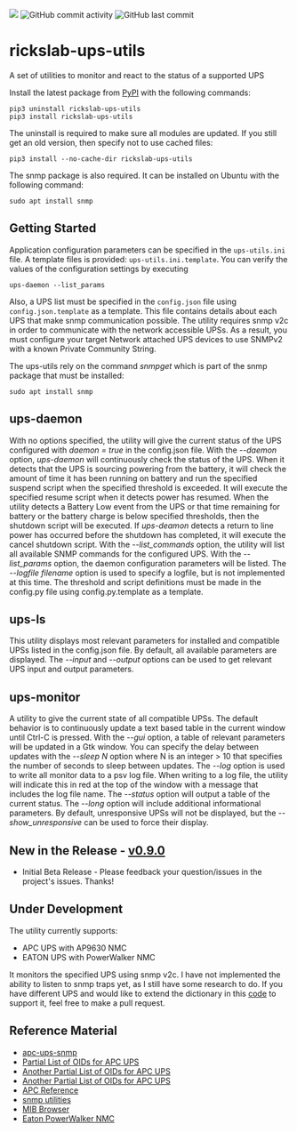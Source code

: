![](https://img.shields.io/github/license/Ricks-Lab/ups-utils)
![GitHub commit activity](https://img.shields.io/github/commit-activity/y/Ricks-Lab/ups-utils)
![GitHub last commit](https://img.shields.io/github/last-commit/Ricks-Lab/ups-utils)

# rickslab-ups-utils

A set of utilities to monitor and react to the status of a supported UPS

Install the latest package from [PyPI](https://pypi.org/project/rickslab-ups-utils/) with the following
commands:

```
pip3 uninstall rickslab-ups-utils
pip3 install rickslab-ups-utils
```
The uninstall is required to make sure all modules are updated.  If you still get an old version,
then specify not to use cached files:
```
pip3 install --no-cache-dir rickslab-ups-utils
```

The snmp package is also required.  It can be installed on Ubuntu with the following command:
```
sudo apt install snmp
```

## Getting Started

Application configuration parameters can be specified in the `ups-utils.ini` file.  A
template files is provided: `ups-utils.ini.template`.  You can verify the values of
the configuration settings by executing

```
ups-daemon --list_params
```

Also, a UPS list must be specified in the `config.json` file using `config.json.template` as a
template.  This file contains details about each UPS that make snmp communication possible.  The
utility requires snmp v2c in order to communicate with the network accessible UPSs.  As a result,
you must configure your target Network attached UPS devices to use SNMPv2 with a known Private
Community String.

The ups-utils rely on the command *snmpget* which is part of the snmp package that must
be installed:

```
sudo apt install snmp
```

## ups-daemon

With no options specified, the utility will give the current status of the UPS configured
with *daemon = true* in the config.json file. With the *--daemon* option, *ups-daemon*
will continuously check the status of the UPS.  When it detects that the UPS is sourcing
powering from the battery, it will check the amount of time it has been running on battery
and run the specified suspend script when the specified threshold is exceeded.  It will
execute the specified resume script when it detects power has resumed.  When the utility
detects a Battery Low event from the UPS or that time remaining for battery or the battery
charge is below specified thresholds, then the shutdown script will be executed. If
*ups-deamon* detects a return to line power has occurred before the shutdown has completed,
it will execute the cancel shutdown script.  With the *--list_commands* option, the utility
will list all available SNMP commands for the configured UPS.  With the *--list_params*
option, the daemon configuration parameters will be listed. The *--logfile filename* option
is used to specify a logfile, but is not implemented at this time.  The threshold and script
definitions must be made in the config.py file using config.py.template as a template.

## ups-ls

This utility displays most relevant parameters for installed and compatible UPSs
listed in the config.json file.  By default, all available parameters are displayed.
The *--input* and *--output* options can be used to get relevant UPS input and output
parameters.

## ups-monitor

A utility to give the current state of all compatible UPSs. The default behavior
is to continuously update a text based table in the current window until Ctrl-C is
pressed.  With the *--gui* option, a table of relevant parameters will be updated
in a Gtk window.  You can specify the delay between updates with the *--sleep N*
option where N is an integer > 10 that specifies the number of seconds to sleep
between updates.  The *--log* option is used to write all monitor data to a psv log
file.  When writing to a log file, the utility will indicate this in red at the top of
the window with a message that includes the log file name.  The *--status* option will
output a table of the current status.  The *--long* option will include additional
informational parameters. By default, unresponsive UPSs will not be displayed, but the
*--show_unresponsive* can be used to force their display.

## New in the Release  -  [v0.9.0](https://github.com/Ricks-Lab/ups-utils/releases/tag/v0.9.0)

* Initial Beta Release - Please feedback your question/issues in the project's issues.  Thanks!

## Under Development

The utility currently supports:

* APC UPS with AP9630 NMC
* EATON UPS with PowerWalker NMC

It monitors the specified UPS using snmp v2c.  I have not implemented the ability to listen to snmp traps
yet, as I still have some research to do.  If you have different UPS and would like to extend the dictionary
in this [code](https://github.com/Ricks-Lab/ups-utils/blob/master/UPSmodules/UPSmodule.py) to support it, feel
free to make a pull request.

## Reference Material

* [apc-ups-snmp](https://github.com/phillipsnick/apc-ups-snmp)
* [Partial List of OIDs for APC UPS](https://www.opsview.com/resources/monitoring/blog/monitoring-apc-ups-useful-oids)
* [Another Partial List of OIDs for APC UPS](https://www.itninja.com/blog/view/snmp-oids-for-apc-smart-ups-3000-rm-xl)
* [Another Partial List of OIDs for APC UPS](https://wiki.netxms.org/wiki/UPS_Monitoring_(APC)_via_SNMP)
* [APC Reference](https://www.apc.com/salestools/LFLG-AFACYW/LFLG-AFACYW_R1_EN.pdf)
* [snmp utilities](http://www.net-snmp.org/docs/man/)
* [MIB Browser](http://www.ireasoning.com/)
* [Eaton PowerWalker NMC](https://powerwalker.com/?page=nmc&lang=en)
